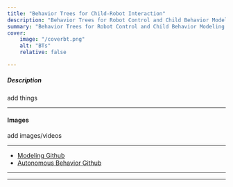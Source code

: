 ```yaml
---
title: "Behavior Trees for Child-Robot Interaction" 
description: "Behavior Trees for Robot Control and Child Behavior Modeling." 
summary: "Behavior Trees for Robot Control and Child Behavior Modeling." 
cover:
    image: "/coverbt.png"
    alt: "BTs"
    relative: false

---
```


##### Description
add things

---

#### Images
add images/videos

---

+ [Modeling Github](https://github.com/shareresearchteam/infant_simulation_behavior_trees)
+ [Autonomous Behavior Github]()

---


---